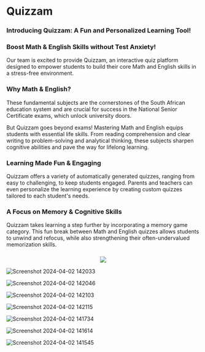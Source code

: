 # Quizzam
### Introducing Quizzam: A Fun and Personalized Learning Tool!
### Boost Math & English Skills without Test Anxiety!

Our team is excited to provide Quizzam, an interactive quiz platform designed to empower students to build their core Math and English skills in a stress-free environment.

### Why Math & English?

These fundamental subjects are the cornerstones of the South African education system and are crucial for success in the National Senior Certificate exams, which unlock university doors.

But Quizzam goes beyond exams! Mastering Math and English equips students with essential life skills. From reading comprehension and clear writing to problem-solving and analytical thinking, these subjects sharpen cognitive abilities and pave the way for lifelong learning.

### Learning Made Fun & Engaging

Quizzam offers a variety of automatically generated quizzes, ranging from easy to challenging, to keep students engaged. Parents and teachers can even personalize the learning experience by creating custom quizzes tailored to each student's needs.

### A Focus on Memory & Cognitive Skills

Quizzam takes learning a step further by incorporating a memory game category. This fun break between Math and English quizzes allows students to unwind and refocus, while also strengthening their often-undervalued memorization skills.

###
<p align="center" width="100%">
    <img src="https://github.com/dylan-govender/Quizzam/assets/134143760/84b00759-b415-4303-9f29-92e08083e065"> 
</p>

![Screenshot 2024-04-02 142033](https://github.com/dylan-govender/Quizzam/assets/134143760/5c5ea72d-ff0a-4b29-9e0b-abdf02c8e1e8)

![Screenshot 2024-04-02 142046](https://github.com/dylan-govender/Quizzam/assets/134143760/c671700b-b70a-481c-add2-aad9bc3d128d)

![Screenshot 2024-04-02 142103](https://github.com/dylan-govender/Quizzam/assets/134143760/9dfea7ad-086c-4a02-ac53-14dfa207b7d2)

![Screenshot 2024-04-02 142115](https://github.com/dylan-govender/Quizzam/assets/134143760/e8769dba-72da-42e3-8d21-f765bec7c76c)

![Screenshot 2024-04-02 141734](https://github.com/dylan-govender/Quizzam/assets/134143760/97b41ca4-90bf-4530-add9-75247439354f)

![Screenshot 2024-04-02 141614](https://github.com/dylan-govender/Quizzam/assets/134143760/96e554f9-b24a-4159-9fe4-0a2682de4bd2)

![Screenshot 2024-04-02 141545](https://github.com/dylan-govender/Quizzam/assets/134143760/6880eed9-b34c-421c-8474-f4653c2df291)

